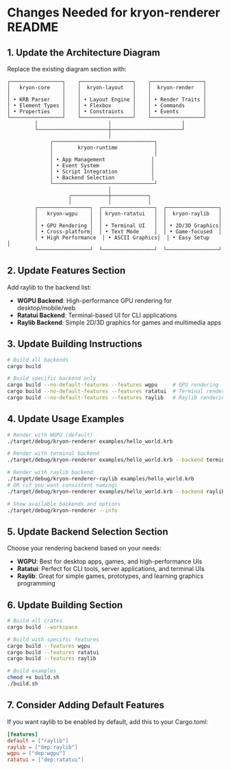 # Changes Needed for kryon-renderer README

## 1. Update the Architecture Diagram
Replace the existing diagram section with:

```
┌─────────────────┐    ┌─────────────────┐    ┌─────────────────┐
│   kryon-core    │    │  kryon-layout   │    │  kryon-render   │
│                 │    │                 │    │                 │
│ • KRB Parser    │    │ • Layout Engine │    │ • Render Traits │
│ • Element Types │    │ • Flexbox       │    │ • Commands      │
│ • Properties    │    │ • Constraints   │    │ • Events        │
└─────────────────┘    └─────────────────┘    └─────────────────┘
         │                       │                       │
         └───────────────────────┼───────────────────────┘
                                 │
              ┌─────────────────────────────────┐
              │        kryon-runtime            │
              │                                 │
              │ • App Management               │
              │ • Event System                 │
              │ • Script Integration           │
              │ • Backend Selection            │
              └─────────────────────────────────┘
                                 │
                    ┌────────────┼────────────┐
                    │            │            │
         ┌─────────────────┐  ┌─────────────────┐  ┌─────────────────┐
         │   kryon-wgpu    │  │ kryon-ratatui   │  │  kryon-raylib   │
         │                 │  │                 │  │                 │
         │ • GPU Rendering │  │ • Terminal UI   │  │ • 2D/3D Graphics│
         │ • Cross-platform│  │ • Text Mode     │  │ • Game-focused  │
         │ • High Performance  │ • ASCII Graphics│  │ • Easy Setup    │
         └─────────────────┘  └─────────────────┘  └─────────────────┘
```

## 2. Update Features Section
Add raylib to the backend list:

- **WGPU Backend**: High-performance GPU rendering for desktop/mobile/web
- **Ratatui Backend**: Terminal-based UI for CLI applications
- **Raylib Backend**: Simple 2D/3D graphics for games and multimedia apps

## 3. Update Building Instructions
```bash
# Build all backends
cargo build

# Build specific backend only
cargo build --no-default-features --features wgpu     # GPU rendering
cargo build --no-default-features --features ratatui  # Terminal rendering
cargo build --no-default-features --features raylib   # Raylib rendering
```

## 4. Update Usage Examples
```bash
# Render with WGPU (default)
./target/debug/kryon-renderer examples/hello_world.krb

# Render with terminal backend
./target/debug/kryon-renderer examples/hello_world.krb --backend terminal

# Render with raylib backend
./target/debug/kryon-renderer-raylib examples/hello_world.krb
# OR (if you want consistent naming)
./target/debug/kryon-renderer examples/hello_world.krb --backend raylib

# Show available backends and options
./target/debug/kryon-renderer --info
```

## 5. Update Backend Selection Section
Choose your rendering backend based on your needs:

- **WGPU**: Best for desktop apps, games, and high-performance UIs
- **Ratatui**: Perfect for CLI tools, server applications, and terminal UIs  
- **Raylib**: Great for simple games, prototypes, and learning graphics programming

## 6. Update Building Section
```bash
# Build all crates
cargo build --workspace

# Build with specific features
cargo build --features wgpu
cargo build --features ratatui
cargo build --features raylib

# Build examples
chmod +x build.sh
./build.sh
```

## 7. Consider Adding Default Features
If you want raylib to be enabled by default, add this to your Cargo.toml:

```toml
[features]
default = ["raylib"]
raylib = ["dep:raylib"]
wgpu = ["dep:wgpu"]
ratatui = ["dep:ratatui"]
```